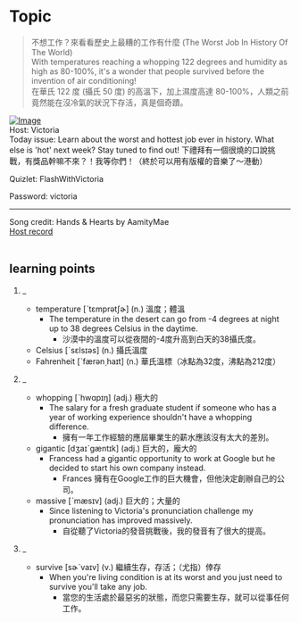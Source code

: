 # Topic

> 不想工作？來看看歷史上最糟的工作有什麼 (The Worst Job In History Of The World) <br>
> With temperatures reaching a whopping 122 degrees and humidity as high as 80-100%, it's a wonder that people survived before the invention of air conditioning! <br>
> 在華氏 122 度 (攝氏 50 度) 的高溫下，加上濕度高達 80-100%，人類之前竟然能在沒冷氣的狀況下存活，真是個奇蹟。 <br>

[![Image](https://cdn.voicetube.com/assets/thumbnails/Hh-dSlkTvWw.jpg)](https://www.youtube.com/embed/Hh-dSlkTvWw?rel=0&showinfo=0&cc_load_policy=0&controls=1&autoplay=1&iv_load_policy=3&playsinline=1&wmode=transparent&start=39&end=50&enablejsapi=1&origin=https://tw.voicetube.com&widgetid=1)<br>
Host: Victoria
<br>Today issue: Learn about the worst and hottest job ever in history. What else is 'hot' next week? Stay tuned to find out! 下禮拜有一個很燒的口說挑戰，有獎品幹嘛不來？！我等你們！（終於可以用有版權的音樂了～港動）



Quizlet: FlashWithVictoria

Password: victoria



-------

Song credit: Hands & Hearts by AamityMae
<br>
[Host record](https://cdn.voicetube.com/tmp/everyday_records/victoria_vt_19881/4084.mp3)
<br><br>
## learning points
1. _
	* temperature [ˋtɛmprətʃɚ] (n.) 溫度；體溫
		- The temperature in the desert can go from -4 degrees at night up to 38 degrees Celsius in the daytime.
			+ 沙漠中的溫度可以從夜間的-4度升高到白天的38攝氏度。
	* Celsius [ˋsɛlsɪəs] (n.) 攝氏溫度
	* Fahrenheit [ˋfærən͵haɪt] (n.) 華氏溫標（冰點為32度，沸點為212度）

2. _
	* whopping [ˋhwɑpɪŋ] (adj.) 極大的
		- The salary for a fresh graduate student if someone who has a year of working experience shouldn't have a whopping difference.
			+ 擁有一年工作經驗的應屆畢業生的薪水應該沒有太大的差別。
	* gigantic [dʒaɪˋgæntɪk] (adj.) 巨大的，龐大的
		- Francess had a gigantic opportunity to work at Google but he decided to start his own company instead.
			+ Frances 擁有在Google工作的巨大機會，但他決定創辦自己的公司。
	* massive [ˋmæsɪv] (adj.) 巨大的；大量的
		- Since listening to Victoria's pronunciation challenge my pronunciation has improved massively.
			+ 自從聽了Victoria的發音挑戰後，我的發音有了很大的提高。

3. _
	* survive [sɚˋvaɪv] (v.) 繼續生存，存活；（尤指）倖存
		- When you're living condition is at its worst and you just need to survive you'll take any job.
			+ 當您的生活處於最惡劣的狀態，而您只需要生存，就可以從事任何工作。
